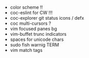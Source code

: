 * color scheme !!
* coc-eslint for CW !!!
* coc-explorer git status icons / defx
* coc multi-cursors ?
* vim focused panes bg
* vim-buffet trunc indicators
* spaces for unicode chars
* sudo fish warnig TERM
* vim match tags
